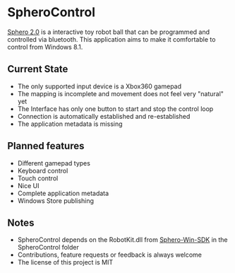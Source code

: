 # SpheroControl #

[Sphero 2.0](http://www.gosphero.com/) is a interactive toy robot ball that can be programmed and controlled via bluetooth.
This application aims to make it comfortable to control from Windows 8.1.

## Current State ##

* The only supported input device is a Xbox360 gamepad 
* The mapping is incomplete and movement does not feel very "natural" yet 
* The Interface has only one button to start and stop the control loop
* Connection is automatically established and re-established
* The application metadata is missing

## Planned features ##

* Different gamepad types
* Keyboard control
* Touch control
* Nice UI
* Complete application metadata
* Windows Store publishing

## Notes ##

* SpheroControl depends on the RobotKit.dll from [Sphero-Win-SDK](https://github.com/orbotix/Sphero-Win-SDK) in the SpheroControl folder
* Contributions, feature requests or feedback is always welcome
* The license of this project is MIT
